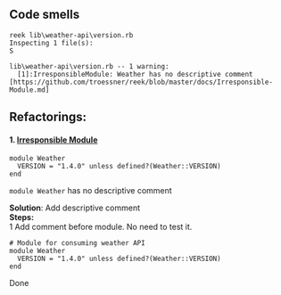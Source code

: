 ## Code smells

    reek lib\weather-api\version.rb
    Inspecting 1 file(s):
    S
    
    lib\weather-api\version.rb -- 1 warning:
      [1]:IrresponsibleModule: Weather has no descriptive comment [https://github.com/troessner/reek/blob/master/docs/Irresponsible-Module.md]

## Refactorings:

#### 1. [Irresponsible Module](https://github.com/troessner/reek/blob/master/docs/Irresponsible-Module.md)
    
    module Weather
      VERSION = "1.4.0" unless defined?(Weather::VERSION)
    end

`module Weather` has no descriptive comment

**Solution**: Add descriptive comment  
**Steps:**  
1 Add comment before module. No need to test it.

    # Module for consuming weather API
    module Weather
      VERSION = "1.4.0" unless defined?(Weather::VERSION)
    end

Done
